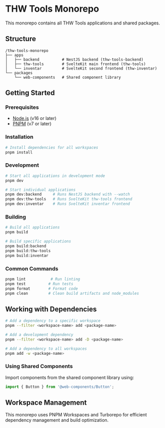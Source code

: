 # THW Tools Monorepo

This monorepo contains all THW Tools applications and shared packages.

## Structure

```
/thw-tools-monorepo
├── apps
│   ├── backend          # NestJS backend (thw-tools-backend)
│   ├── thw-tools        # SvelteKit main frontend (thw-tools)
│   └── inventar         # SvelteKit second frontend (thw-inventar)
└── packages
    └── web-components   # Shared component library
```

## Getting Started

### Prerequisites

- [Node.js](https://nodejs.org/) (v16 or later)
- [PNPM](https://pnpm.io/) (v7 or later)

### Installation

```bash
# Install dependencies for all workspaces
pnpm install
```

### Development

```bash
# Start all applications in development mode
pnpm dev

# Start individual applications
pnpm dev:backend     # Runs NestJS backend with --watch
pnpm dev:thw-tools   # Runs SvelteKit thw-tools frontend
pnpm dev:inventar    # Runs SvelteKit inventar frontend
```

### Building

```bash
# Build all applications
pnpm build

# Build specific applications
pnpm build:backend
pnpm build:thw-tools
pnpm build:inventar
```

### Common Commands

```bash
pnpm lint           # Run linting
pnpm test          # Run tests
pnpm format        # Format code
pnpm clean         # Clean build artifacts and node_modules
```

## Working with Dependencies

```bash
# Add a dependency to a specific workspace
pnpm --filter <workspace-name> add <package-name>

# Add a development dependency
pnpm --filter <workspace-name> add -D <package-name>

# Add a dependency to all workspaces
pnpm add -w <package-name>
```

### Using Shared Components

Import components from the shared component library using:

```typescript
import { Button } from '@web-components/Button';
```

## Workspace Management

This monorepo uses PNPM Workspaces and Turborepo for efficient dependency management and build optimization.
